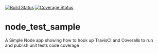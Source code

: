 [![Build Status](https://travis-ci.org/quocvu/node_test_sample.svg?branch=master)](https://travis-ci.org/quocvu/node_test_sample)
[![Coverage Status](https://coveralls.io/repos/github/quocvu/node_test_sample/badge.svg?branch=master)](https://coveralls.io/github/quocvu/node_test_sample?branch=master)

# node_test_sample

A Simple Node app showing how to hook up TravisCI and Coveralls to run and publish unit tests code coverage
